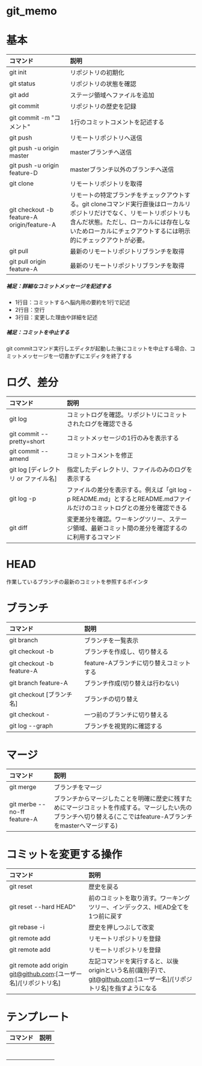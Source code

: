 # git_memo

# 基本
|コマンド|説明|
|:--|:--|
|git init|リポジトリの初期化|
|git status|リポジトリの状態を確認|
|git add|ステージ領域へファイルを追加|
|git commit|リポジトリの歴史を記録|
|git commit -m "コメント"|1行のコミットコメントを記述する|
|git push|リモートリポジトリへ送信|
|git push -u origin master|masterブランチへ送信|
|git push -u origin feature-D|masterブランチ以外のブランチへ送信|
|git clone|リモートリポジトリを取得|
|git checkout -b feature-A origin/feature-A|リモートの特定ブランチをチェックアウトする。git cloneコマンド実行直後はローカルリポジトリだけでなく、リモートリポジトリも含んだ状態。ただし、ローカルには存在しないためローカルにチェクアウトするには明示的にチェックアウトが必要。|
|git pull|最新のリモートリポジトリブランチを取得|
|git pull origin feature-A|最新のリモートリポジトリブランチを取得|

##### 補足：詳細なコミットメッセージを記述する
 - 1行目：コミットするへ脳内用の要約を1行で記述
 - 2行目：空行
 - 3行目：変更した理由や詳細を記述
##### 補足：コミットを中止する
git commitコマンド実行しエディタが起動した後にコミットを中止する場合、コミットメッセージを一切書かずにエディタを終了する

# ログ、差分
|コマンド|説明|
|:--|:--|
|git log|コミットログを確認。リポジトリにコミットされたログを確認できる|
|git commit --pretty=short|コミットメッセージの1行のみを表示する|
|git commit --amend|コミットコメントを修正|
|git log [ディレクトリ or ファイル名]|指定したディレクトリ、ファイルのみのログを表示する|
|git log -p|ファイルの差分を表示する。例えば「git log -p README.md」とするとREADME.mdファイルだけのコミットログとの差分を確認できる|
|git diff|変更差分を確認。ワーキングツリー、ステージ領域、最新コミット間の差分を確認するのに利用するコマンド|

# HEAD
作業しているブランチの最新のコミットを参照するポインタ

# ブランチ
|コマンド|説明|
|:--|:--|
|git branch|ブランチを一覧表示|
|git checkout -b|ブランチを作成し、切り替える|
|git checkout -b feature-A|feature-Aブランチに切り替えコミットする|
|git branch feature-A|ブランチ作成(切り替えは行わない)|
|git checkout [ブランチ名]|ブランチの切り替え|
|git checkout -|一つ前のブランチに切り替える|
|git log --graph|ブランチを視覚的に確認する|

# マージ
|コマンド|説明|
|:--|:--|
|git merge|ブランチをマージ|
|git merbe --no-ff feature-A|ブランチからマージしたことを明確に歴史に残すためにマージコミットを作成する。マージしたい先のブランチへ切り替える(ここではfeature-Aブランチをmasterへマージする)|


# コミットを変更する操作
|コマンド|説明|
|:--|:--|
|git reset|歴史を戻る|
|git reset --hard HEAD^|前のコミットを取り消す。ワーキングツリー、インデックス、HEAD全てを1つ前に戻す|
|git rebase -i|歴史を押しつぶして改変|
|git remote add|リモートリポジトリを登録|
|git remote add|リモートリポジトリを登録|
git remote add origin git@github.com:[ユーザー名]/[リポジトリ名]|左記コマンドを実行すると、以後originという名前(識別子)で、git@github.com:[ユーザー名]/[リポジトリ名]を指すようになる|


# テンプレート
|コマンド|説明|
|:--|:--|
|||
|||
|||
|||
|||
|||
|||
